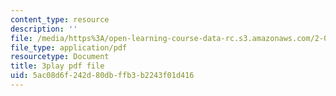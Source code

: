 ```yaml
---
content_type: resource
description: ''
file: /media/https%3A/open-learning-course-data-rc.s3.amazonaws.com/2-003sc-engineering-dynamics-fall-2011/5ac08d6f242d80dbffb3b2243f01d416_63sIgMvBuEQ.pdf
file_type: application/pdf
resourcetype: Document
title: 3play pdf file
uid: 5ac08d6f-242d-80db-ffb3-b2243f01d416
---
```


